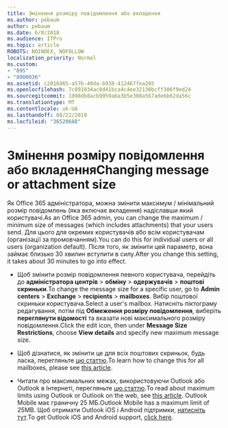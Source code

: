 ```yaml
---
title: Змінення розміру повідомлення або вкладення
ms.author: pebaum
author: pebaum
ms.date: 6/8/2018
ms.audience: ITPro
ms.topic: article
ROBOTS: NOINDEX, NOFOLLOW
localization_priority: Normal
ms.custom:
- "895"
- "8000036"
ms.assetid: c2016465-a57b-40da-b938-412467fea205
ms.openlocfilehash: 7c891034ac8d41bca4c4ee32130bcff306f9ed24
ms.sourcegitcommit: 1d98db8acb9959aba3b5e308a567ade6b62da56c
ms.translationtype: MT
ms.contentlocale: uk-UA
ms.lasthandoff: 08/22/2019
ms.locfileid: "36520688"
---
```

# <a name="changing-message-or-attachment-size"></a><span data-ttu-id="44eba-102">Змінення розміру повідомлення або вкладення</span><span class="sxs-lookup"><span data-stu-id="44eba-102">Changing message or attachment size</span></span>

<span data-ttu-id="44eba-103">Як Office 365 адміністратора, можна змінити максимум / мінімальний розмір повідомлень (яка включає вкладення) надіславши який користувачі.</span><span class="sxs-lookup"><span data-stu-id="44eba-103">As an Office 365 admin, you can change the maximum / minimum size of messages (which includes attachments) that your users send.</span></span> <span data-ttu-id="44eba-104">Для цього для окремих користувачів або всім користувачам (організації за промовчанням).</span><span class="sxs-lookup"><span data-stu-id="44eba-104">You can do this for individual users or all users (organization default).</span></span> <span data-ttu-id="44eba-105">Після того, як змінити цей параметр, вона займає близько 30 хвилин вступити в силу.</span><span class="sxs-lookup"><span data-stu-id="44eba-105">After you change this setting, it takes about 30 minutes to go into effect.</span></span>
  
- <span data-ttu-id="44eba-106">Щоб змінити розмір повідомлення певного користувача, перейдіть до **адміністратора центрів** \> **обміну** \> **одержувачів** \> **поштові скриньки**.</span><span class="sxs-lookup"><span data-stu-id="44eba-106">To change the message size for a specific user, go to **Admin centers** \> **Exchange** \> **recipients** \> **mailboxes**.</span></span> <span data-ttu-id="44eba-107">Вибір поштової скриньки користувача.</span><span class="sxs-lookup"><span data-stu-id="44eba-107">Select a user's mailbox.</span></span> <span data-ttu-id="44eba-108">Натисніть піктограму редагування, потім під **Обмеження розміру повідомлення**, виберіть **переглянути відомості** та вказати нові максимального розміру повідомлення.</span><span class="sxs-lookup"><span data-stu-id="44eba-108">Click the edit icon, then under **Message Size Restrictions**, choose **View details** and specify new maximum message size.</span></span>

- <span data-ttu-id="44eba-109">Щоб дізнатися, як змінити це для всіх поштових скриньок, будь ласка, перегляньте [цю статтю](https://www.microsoft.com/microsoft-365/blog/2015/04/15/office-365-now-supports-larger-email-messages-up-to-150-mb/).</span><span class="sxs-lookup"><span data-stu-id="44eba-109">To learn how to change this for all mailboxes, please see [this article](https://www.microsoft.com/microsoft-365/blog/2015/04/15/office-365-now-supports-larger-email-messages-up-to-150-mb/).</span></span>

- <span data-ttu-id="44eba-110">Читати про максимальних межах, використовуючи Outlook або Outlook в Інтернеті, перегляньте [цю статтю](https://technet.microsoft.com/library/exchange-online-limits.aspx#MessageLimits).</span><span class="sxs-lookup"><span data-stu-id="44eba-110">To read about maximum limits using Outlook or Outlook on the web, see [this article](https://technet.microsoft.com/library/exchange-online-limits.aspx#MessageLimits).</span></span> <span data-ttu-id="44eba-111">Outlook Mobile має граничну 25 МБ.</span><span class="sxs-lookup"><span data-stu-id="44eba-111">Outlook Mobile has a maximum limit of 25MB.</span></span> <span data-ttu-id="44eba-112">Щоб отримати Outlook iOS і Android підтримки, [натисніть тут](https://support.office.com/article/Get-in-app-help-for-Outlook-for-iOS-and-Android-218a22d1-9fa5-4889-b689-de1c63493243).</span><span class="sxs-lookup"><span data-stu-id="44eba-112">To get Outlook iOS and Android support, [click here](https://support.office.com/article/Get-in-app-help-for-Outlook-for-iOS-and-Android-218a22d1-9fa5-4889-b689-de1c63493243).</span></span>
